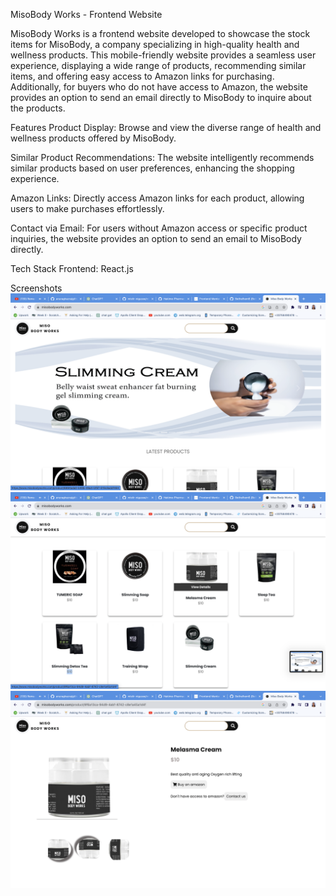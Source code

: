 MisoBody Works - Frontend Website

MisoBody Works is a frontend website developed to showcase the stock items for MisoBody, a company specializing in high-quality health and wellness products. This mobile-friendly website provides a seamless user experience, displaying a wide range of products, recommending similar items, and offering easy access to Amazon links for purchasing. Additionally, for buyers who do not have access to Amazon, the website provides an option to send an email directly to MisoBody to inquire about the products.


Features
Product Display: Browse and view the diverse range of health and wellness products offered by MisoBody.

Similar Product Recommendations: The website intelligently recommends similar products based on user preferences, enhancing the shopping experience.

Amazon Links: Directly access Amazon links for each product, allowing users to make purchases effortlessly.

Contact via Email: For users without Amazon access or specific product inquiries, the website provides an option to send an email to MisoBody directly.

Tech Stack
Frontend: React.js

Screenshots
![App Screenshot](https://github.com/mistir-nigusse/misobody/blob/e26110fe35ab7462deff908639d245076154da95/Screen%20Shot%202023-07-31%20at%202.59.58%20PM.png)
![App Screenshot](https://github.com/mistir-nigusse/misobody/blob/e26110fe35ab7462deff908639d245076154da95/Screen%20Shot%202023-07-31%20at%203.00.04%20PM.png)
![App Screenshot](https://github.com/mistir-nigusse/misobody/blob/e26110fe35ab7462deff908639d245076154da95/Screen%20Shot%202023-07-31%20at%203.00.14%20PM.png)
